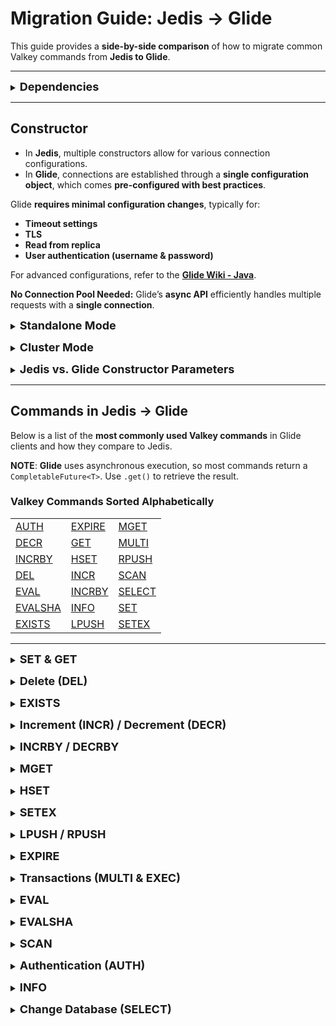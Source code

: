 # **Migration Guide: Jedis → Glide**  

This guide provides a **side-by-side comparison** of how to migrate common Valkey commands from **Jedis to Glide**.

---

<details>
<summary><b style="font-size:18px;">Dependencies</b></summary>

There are 4 types of classifiers for Valkey GLIDE which are
```
osx-aarch_64
linux-aarch_64
linux-x86_64
```

Gradle:
- Copy the snippet and paste it in the `build.gradle` dependencies section.
- **IMPORTANT** must include a `classifier` to specify your platform.
```groovy
// osx-aarch_64
dependencies {
    implementation group: 'io.valkey', name: 'valkey-glide', version: '1.+', classifier: 'osx-aarch_64'
}

// linux-aarch_64
dependencies {
    implementation group: 'io.valkey', name: 'valkey-glide', version: '1.+', classifier: 'linux-aarch_64'
}

// linux-x86_64
dependencies {
    implementation group: 'io.valkey', name: 'valkey-glide', version: '1.+', classifier: 'linux-x86_64'
}

// with osdetector
plugins {
    id "com.google.osdetector" version "1.7.3"
}
dependencies {
    implementation group: 'io.valkey', name: 'valkey-glide', version: '1.+', classifier: osdetector.classifier
}
```

Maven:
- **IMPORTANT** must include a `classifier`. Please use this dependency block, or both the dependency and the extension blocks if you're using `os-maven-plugin`, and add it to the pom.xml file.
```xml

<!--osx-aarch_64-->
<dependency>
   <groupId>io.valkey</groupId>
   <artifactId>valkey-glide</artifactId>
   <classifier>osx-aarch_64</classifier>
   <version>[1.0.0,2.0.0)</version>
</dependency>

<!--linux-aarch_64-->
<dependency>
   <groupId>io.valkey</groupId>
   <artifactId>valkey-glide</artifactId>
   <classifier>linux-aarch_64</classifier>
   <version>[1.0.0,2.0.0)</version>
</dependency>

<!--linux-x86_64-->
<dependency>
   <groupId>io.valkey</groupId>
   <artifactId>valkey-glide</artifactId>
   <classifier>linux-x86_64</classifier>
   <version>[1.0.0,2.0.0)</version>
</dependency>

<!--with os-maven-plugin-->
<build>
    <extensions>
        <extension>
            <groupId>kr.motd.maven</groupId>
            <artifactId>os-maven-plugin</artifactId>
        </extension>
    </extensions>
</build>
<dependencies>
    <dependency>
        <groupId>io.valkey</groupId>
        <artifactId>valkey-glide</artifactId>
        <classifier>${os.detected.classifier}</classifier>
        <version>[1.0.0,2.0.0)</version>
    </dependency>
</dependencies>
```

SBT:
- **IMPORTANT** must include a `classifier`. Please use this dependency block and add it to the build.sbt file.
```scala
// osx-aarch_64
libraryDependencies += "io.valkey" % "valkey-glide" % "1.+" classifier "osx-aarch_64"

// linux-aarch_64
libraryDependencies += "io.valkey" % "valkey-glide" % "1.+" classifier "linux-aarch_64"

// linux-x86_64
libraryDependencies += "io.valkey" % "valkey-glide" % "1.+" classifier "linux-x86_64"
```

</details>

---
## **Constructor**  

- In **Jedis**, multiple constructors allow for various connection configurations.  
- In **Glide**, connections are established through a **single configuration object**, which comes **pre-configured with best practices**.

Glide **requires minimal configuration changes**, typically for:  
- **Timeout settings**  
- **TLS**  
- **Read from replica**  
- **User authentication (username & password)**  

For advanced configurations, refer to the **[Glide Wiki - Java](https://github.com/valkey-io/valkey-glide/wiki/Java-Wrapper)**.

**No Connection Pool Needed:** Glide’s **async API** efficiently handles multiple requests with a **single connection**.

<a id="standalone"></a>
<details>
<summary><b style="font-size:18px;">Standalone Mode</b></summary>

### Jedis  
```java
import redis.clients.jedis.Jedis;

Jedis jedis = new Jedis("localhost", 6379);
```

### Glide  
```java
import glide.api.GlideClient;
import glide.api.models.configuration.GlideClientConfiguration;

GlideClientConfiguration config = GlideClientConfiguration.builder()
    .address(NodeAddress.builder()
        .host("localhost")
        .port(6379)
        .build())
    .build();

GlideClient glideClient = GlideClient.createClient(config).get();
```

---

</details>

<a id="cluster"></a>
<details>
<summary><b style="font-size:18px;">Cluster Mode</b></summary>

### Jedis  
```java
import redis.clients.jedis.DefaultJedisClientConfig;
import redis.clients.jedis.JedisCluster;

JedisCluster jedisCluster = new JedisCluster(
    Set.of(new HostAndPort(HOST, PORT)),
    DefaultJedisClientConfig.builder()
        .ssl(USE_SSL)
        .build()
);
```

### Glide  
```java
import glide.api.GlideClusterClient;
import glide.api.models.configuration.GlideClusterClientConfiguration;
import glide.api.models.configuration.NodeAddress;

GlideClusterClientConfiguration config =
    GlideClusterClientConfiguration.builder()
        .address(NodeAddress.builder()
            .host(HOST)
            .port(PORT)
            .build())
        .useTLS(USE_SSL)
        .build();

GlideClusterClient glideClusterClient = GlideClusterClient.createClient(clusterConfig).get();
```

---

</details>

<a id="parameters"></a>
<details>
<summary><b style="font-size:18px;">Jedis vs. Glide Constructor Parameters</b></summary>

The table below compares **Jedis constructors** with **Glide configuration parameters**:

| **Jedis Constructor** | **Equivalent Glide Configuration** |
|----------------------|--------------------------------|
| `HostAndPort(String host, int port)` | `.address(NodeAddress.builder().host(String host).port(Integer port).build())` |
| `int socketTimeout` | `.requestTimeout(Integer requestTimeout)` |
| `String password, String user` | `.credentials(ServerCredentials.builder().username(String user).password(String pwd).build())`|
| `String clientName` | `.clientName(String clientName)`|
| `boolean ssl` | `.useTLS(useTLS)` |
| `Set<HostAndPort> clusterNodes` | N/A |
| `Cache clientSideCache` | N/A |
| `CacheConfig cacheConfig` | N/A |
| `Duration topologyRefreshPeriod` | N/A |
| `Duration maxTotalRetriesDuration` | N/A |
| `JedisClientConfig clientConfig` | N/A |
| `HostAndPortMapper hostAndPortMap` | N/A |
| `int maxAttempts` | N/A |
| `GenericObjectPoolConfig<Connection> poolConfig` | N/A |

## Advanced configuration

- **Standalone Mode** `.advancedConfiguration(AdvancedGlideClientConfiguration.builder()`
- **Cluster Mode** `.advancedConfiguration(AdvancedGlideClusterClientConfiguration.builder()`

| **Jedis Constructor** | **Equivalent Glide Configuration** |
|----------------------|--------------------------------|
| `int connectionTimeout` | `.connectionTimeout(Integer connectionTimeout)`|

</details>

---

## **Commands in Jedis → Glide**  

Below is a list of the **most commonly used Valkey commands** in Glide clients and how they compare to Jedis.  

**NOTE**: **Glide** uses asynchronous execution, so most commands return a `CompletableFuture<T>`. Use `.get()` to retrieve the result.

<a id="commands-table"></a>

### **Valkey Commands Sorted Alphabetically**  

| |  |  |
|----------|----------|----------|
| [AUTH](#auth) | [EXPIRE](#expire) | [MGET](#mget) |
| [DECR](#incr-decr) | [GET](#set-get) | [MULTI](#transaction) |
| [INCRBY](#incrby-decrby) | [HSET](#hset) | [RPUSH](#lpush-rpush) |
| [DEL](#del)  |[INCR](#incr-decr) | [SCAN](#scan) |
| [EVAL](#eval) | [INCRBY](#incrby-decrby) | [SELECT](#select) |
| [EVALSHA](#evalsha)  | [INFO](#info) | [SET](#set-get) |
| [EXISTS](#exists)  | [LPUSH](#lpush-rpush) | [SETEX](#setex) |

---
<a id="set-get"></a>
<details>
<summary><b style="font-size:18px;">SET & GET</b></summary>

- Both Jedis and Glide support this in the same way.

### Jedis
```java
// Set a key-value pair
jedis.set("key", "value");

// Retrieve the value
String value = jedis.get("key");  // value = "value"
```

### Glide
```java
// Set a key-value pair
glideClient.set("key", "value").get();

// Retrieve the value
String value = glideClient.get("key").get();  // value = "value"
```

**Note:** The `.get()` is required in **Glide** because `get()` returns a **`CompletableFuture<String>`**.

<span style="font-size:14px;">[⬆ Back to commands table](#commands-table)</span>
---

</details>

<a id="del"></a>
<details>
<summary><b style="font-size:18px;">Delete (DEL)</b></summary>

The `DEL` command removes one or more keys from Valkey.

- In **Jedis**, `del()` takes a **single key** or **multiple keys**.
- In **Glide**, `del()` **requires an array (`String[]`)**.

### Jedis
```java
String[] keys = { "key1", "key2" };

jedis.del(keys);

String value1 = jedis.get("key1"); // null
String value2 = jedis.get("key2"); // null
```

### Glide
```java
String[] keys = { "key1", "key2" };

glideClient.del(keys).get();

String value1 = glideClient.get("key1").get(); // null
String value2 = glideClient.get("key2").get(); // null
```

<span style="font-size:14px;">[⬆ Back to commands table](#commands-table)</span>
---

</details>

<a id="exists"></a>
<details>
<summary><b style="font-size:18px;">EXISTS</b></summary>

The `EXISTS` command checks if a key exists in Valkey.

- In Jedis, exists(String key) returns true if the key exists. If given multiple keys (String... keys), it returns the number of existing keys.
- In **Glide**, `exists()` takes a **list of keys (`String[]`)** and returns a **Long** indicating how many of the provided keys exist.

### Single key

### Jedis
```java
boolean res1 = jedis.exists("new_key"); // false

// Set a key-value pair
jedis.set("new_key", "value");

boolean res2 = jedis.exists("new_key"); // true
```

### Glide
```java
// Check if the key exists and return the number of keys that exist
Long res = glideClient.exists(new String[] { "new_key" }).get(); // 0

// Set a key-value pair
glideClient.set("new_key", "value").get();

// Check again
Long res2 = glideClient.exists(new String[] { "new_key" }).get(); // 1
```
---

### Multiple keys

### Jedis
```java
String[] keys = { "new_key1", "new_key2" };

long res1 = jedis.exists(keys); // 0

// Set the new keys
jedis.set("new_key1", "value1");
jedis.set("new_key2", "value2");

long res2 = jedis.exists(keys);  // 2
```

### Glide
```java
String[] keys = { "new_key1", "new_key2" };

long res1 = glideClient.exists(keys).get(); // 0

// Set the new keys
glideClient.set("new_key1", "value1").get();
glideClient.set("new_key2", "value2").get();

long res2 = glideClient.exists(keys).get();  // 2
```

<span style="font-size:14px;">[⬆ Back to commands table](#commands-table)</span>
---

</details>

<a id="incr-decr"></a>
<details>
<summary><b style="font-size:18px;">Increment (INCR) / Decrement (DECR)</b></summary>

The `INCR` command **increments** the value of a key by **1**, while `DECR` **decrements** it by **1**.  
- Both **Jedis** and **Glide** support these commands with the same syntax and behavior.  
- The key must contain an **integer value**, otherwise, Valkey will return an error.  

### Jedis
```java
jedis.set("key", "1");
jedis.incr("key"); // key = 2
jedis.decr("key"); // key = 1
```

### Glide
```java
glideClient.set("key", "1").get();
glideClient.incr("key").get(); // key = 2
glideClient.decr("key").get(); // key = 1
```

<span style="font-size:14px;">[⬆ Back to commands table](#commands-table)</span>
---

</details>

<a id="incrby-decrby"></a>
<details>
<summary><b style="font-size:18px;">INCRBY / DECRBY</b></summary>

The `INCRBY` command increases the **value of a key** by a specified amount.  
- Works **the same way** in **both** Jedis and Glide.  

### Jedis
```java
jedis.set("counter", "0");
long counter = jedis.incrBy("counter", 3); // counter: 3
counter = jedis.decrBy("counter", 2); // counter: 1
```

### Glide
```java
glideClient.set("counter", "0").get();
long counter = glideClient.incrBy("counter", 3).get(); // counter: 3
counter = glideClient.decrBy("counter", 2).get(); // counter: 1
```

<span style="font-size:14px;">[⬆ Back to commands table](#commands-table)</span>
---

</details>

<a id="mget"></a>
<details>
<summary><b style="font-size:18px;">MGET</b></summary>

The `MGET` command retrieves the values of multiple keys from Valkey.  

- In **Jedis**, `mget()` returns a **`List<String>`**.  
- In **Glide**, `mget()` returns a **`String[]`**.  

### Jedis  
```java
String[] keys = new String[] { "key1", "key2", "key3" };
List<String> values = jedis.mget(keys);
```

### Glide  
```java
String[] keys = new String[] {"key1", "key2", "key3"};
String[] values = glideClient.mget(keys).get();
```

<span style="font-size:14px;">[⬆ Back to commands table](#commands-table)</span>
---

</details>

<a id="hset"></a>
<details>
<summary><b style="font-size:18px;">HSET</b></summary>

The `HSET` command sets multiple field-value pairs in a hash.  

- Both **Jedis** and **Glide** support this in the same way.  

### Jedis  
```java
Map<String, String> map = new HashMap<>();
map.put("key1", "value1");
map.put("key2", "value2");

long result = jedis.hset("my_hash", map);
System.out.println(result); // Output: 2 - Indicates that 2 fields were successfully set in the hash "my_hash"
```

### Glide  
```java
Map<String, String> map = new HashMap<>();
map.put("key1", "value1");
map.put("key2", "value2");

long result = glideClient.hset("my_hash", map).get();
System.out.println(result); // Output: 2 - Indicates that 2 fields were successfully set in the hash "my_hash"
```

<span style="font-size:14px;">[⬆ Back to commands table](#commands-table)</span>
---

</details>

<a id="setex"></a>
<details>
<summary><b style="font-size:18px;">SETEX</b></summary>

The `SETEX` command sets a key with an expiration time.  

- In **Jedis**, `setex()` is a dedicated function.  
- In **Glide**, expiration is handled using `SetOptions` within the `set()` command.  

### Jedis  
```java
jedis.setex("key", 1, "value");
```

### Glide  
```java
SetOptions options = SetOptions.builder().expiry(Expiry.Seconds(1L)).build();

glideClient.set("key", "value", options);
```

<span style="font-size:14px;">[⬆ Back to commands table](#commands-table)</span>
---

</details>

<a id="lpush-rpush"></a>
<details>
<summary><b style="font-size:18px;">LPUSH / RPUSH</b></summary>

The `LPUSH` and `RPUSH` commands add elements to a Valkey list.  
- **LPUSH** inserts at the **beginning**.  
- **RPUSH** inserts at the **end**.  
- This command works **the same way** in both **Jedis and Glide**.  

### Jedis
```java
String[] strings = {"key1", "key2", "key3"};

long length_of_list = jedis.lpush("list", strings); // length_of_list = 3
```

### Glide
```java
String[] elements = {"key1", "key2", "key3"};

long length_of_list = glideClient.lpush("list", elements).get(); // length_of_list = 3
```

<span style="font-size:14px;">[⬆ Back to commands table](#commands-table)</span>
---

</details>

<a id="expire"></a>
<details>
<summary><b style="font-size:18px;">EXPIRE</b></summary>

The `EXPIRE` command sets a time-to-live (TTL) for a key.

- **Both** Jedis and Glide support this **in the same way**.

### Jedis
```java
jedis.expire("key", 2);
```

### Glide
```java
glideClient.expire("key", 2).get();
```
<span style="font-size:14px;">[⬆ Back to commands table](#commands-table)</span>
---

</details>

<a id="transaction"></a>
<details>
<summary><b style="font-size:18px;">Transactions (MULTI & EXEC)</b></summary>

The `MULTI` command starts a Valkey transaction.  
The `EXEC` command executes all queued commands in the transaction.

- In **Jedis**, transactions are started using `jedis.multi()`.
- In **Glide**, transactions are represented as a `Transaction` object.

### Standalone Mode

### Jedis
```java
// Start a transaction
Transaction transaction = jedis.multi();

// Add commands to the transaction
transaction.set("key", "1");
transaction.incr("key");
transaction.get("key");

// Execute the transaction
List<Object> result = transaction.exec();
System.out.println(result); // Output: [OK, 2, 2]
```

### Glide
```java
import glide.api.models.Transaction;

// Initialize a transaction object
Transaction transaction = new Transaction();

// Add commands to the transaction
transaction.set("key", "1");
transaction.incr("key");
transaction.get("key");

// Execute the transaction
Object[] result = glideClient.exec(transaction).get();
System.out.println(Arrays.toString(result)); // Output: [OK, 2, 2]
```

---

### Cluster Mode

### Jedis

```java
import redis.clients.jedis.AbstractTransaction;

// Initialize a cluster transaction object
AbstractTransaction transaction = jedisCluster.multi();

// Add commands to the transaction
transaction.set("key", "value");
transaction.get("key");

// Execute the transaction
List<Object> result = transaction.exec();
System.out.println(result); // Output: [OK, "value"]
```

### Glide

```java
import glide.api.models.ClusterTransaction;

// Initialize a cluster transaction object
ClusterTransaction transaction = new ClusterTransaction();

// Chain commands
transaction.set("key", "value").get("key");

// Execute the transaction
Object[] result = client.exec(transaction).get();
System.out.println(Arrays.toString(result)); // Output: [OK, "value"]
```

<span style="font-size:14px;">[⬆ Back to commands table](#commands-table)</span>
---

</details>

<a id="eval"></a>
<details>
<summary><b style="font-size:18px;">EVAL</b></summary>

The `EVAL` command executes Lua scripts in Valkey.

- In **Jedis**, Lua scripts are executed using `eval()`.
- In **Glide**, Lua scripts are executed via `invokeScript()` using a `Script` object.  
The `Script` class wraps the Lua script, and the second parameter (`boolean binaryOutput`) controls the output format:  
`false` returns a **String**, while `true` returns **binary data**.

### Jedis
```java
String script = "return 'Hello, Lua!'";
Object result = jedis.eval(script);
System.out.println(result); // Output: Hello, Lua!
```

### Glide
```java
Script luaScript = new Script("return 'Hello, Lua!'", false);
String result = (String) glideClient.invokeScript(luaScript).get();
System.out.println(result); // Output: Hello, Lua!
```

<span style="font-size:14px;">[⬆ Back to commands table](#commands-table)</span>
---

</details>

<a id="evalsha"></a>
<details>
<summary><b style="font-size:18px;">EVALSHA</b></summary>

The `EVALSHA` command is similar to `EVAL`, but instead of passing the Lua script directly, it uses a **SHA1 hash** of a pre-loaded script.

- In **Jedis**, the script must be preloaded using `scriptLoad()`.
- In **Glide**, `invokeScript()` is used with `ScriptOptions`.

### Jedis
```java
String script = "return redis.call('set', KEYS[1], ARGV[1]);";
String sha1 = jedis.scriptLoad(script);
Object result = jedis.evalsha(sha1, Arrays.asList("myKey"), Arrays.asList("10"));
System.out.println(result); // Output: OK
```

### Glide
```java
String script = "return server.call('set', KEYS[1], ARGV[1]);";
Script luaScript = new Script(script, false);
ScriptOptions scriptOptions = ScriptOptions.builder().key("myKey").arg("10").build();
String result = (String) glideClient.invokeScript(luaScript, scriptOptions).get();
System.out.println(result); // Output: OK
```

<span style="font-size:14px;">[⬆ Back to commands table](#commands-table)</span>
---

</details>

<a id="scan"></a>
<details>
<summary><b style="font-size:18px;">SCAN</b></summary>

The `SCAN` command iterates through **keys in the Valkey database** without blocking the server.  
- Both **Jedis** and **Glide** support scanning with or without `ScanParams`.  
- **Glide** supports **cluster mode scanning** to scan the entire cluster. [For more](https://github.com/valkey-io/valkey-glide/wiki/General-Concepts#cluster-scan).

### Jedis
```java
String cursor = ScanParams.SCAN_POINTER_START;
ScanResult<String> scanResult;

do {
    scanResult = jedis.scan(cursor);
    cursor = scanResult.getCursor();

    List<String> keys = scanResult.getResult();
    String keyList = String.join(", ", keys);

    System.out.println("\nSCAN iteration: " + keyList);
} while (!cursor.equals(ScanParams.SCAN_POINTER_START));
```

### Glide
```java
String cursor = "0";
Object[] result;

do {
    result = glideClient.scan(cursor).get();
    cursor = result[0].toString();

    Object[] stringResults = (Object[]) result[1];
    String keyList = Arrays.stream(stringResults)
        .map(obj -> (String) obj)
        .collect(Collectors.joining(", "));

    System.out.println("\nSCAN iteration: " + keyList);
} while (!cursor.equals("0"));
```

<span style="font-size:14px;">[⬆ Back to commands table](#commands-table)</span>
---

</details>

<a id="auth"></a>
<details>
<summary><b style="font-size:18px;">Authentication (AUTH)</b></summary>

The `AUTH` command is used to authenticate a Valkey connection with a password.

- In **Jedis**, authentication is done via `auth()`.
- In **Glide**, authentication is handled using `updateConnectionPassword()`.

### Jedis
```java
// Returns OK if the password is correct, otherwise returns an error
String res = jedis.auth("111");
```

### Glide
```java
// Returns OK if the password is correct, otherwise returns an error
glideClient.updateConnectionPassword("newPassword", true).get();
```

**Note:** Setting `immediateAuth = false` allows the client to use the new password for future connections without re-authentication.

<span style="font-size:14px;">[⬆ Back to commands table](#commands-table)</span>
---

</details>

<a id="info"></a>
<details>
<summary><b style="font-size:18px;">INFO</b></summary>

The `INFO` command retrieves detailed information about the Valkey server, including memory usage, connected clients, and database statistics.

- **Both** Jedis and Glide support this command **in the same way**.

### Jedis
```java
String info = jedis.info();
```

### Glide
```java
String info = glideClient.info().get();
```

<span style="font-size:14px;">[⬆ Back to commands table](#commands-table)</span>
---

</details>

<a id="select"></a>
<details>
<summary><b style="font-size:18px;">Change Database (SELECT)</b></summary>

The `SELECT` command switches between Valkey databases.

- **Both** Jedis and Glide support this **in the same way**.

### Jedis
```java
String res = jedis.select(1); // Output: OK
```

### Glide
```java
String res = glideClient.select(1).get(); // Output: OK
```

<span style="font-size:14px;">[⬆ Back to commands table](#commands-table)</span>
---

</details>





























